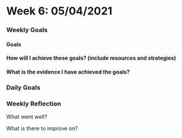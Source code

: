 # Week 6: 05/04/2021

### Weekly Goals
#### Goals

#### How will I achieve these goals? (include resources and strategies)

#### What is the evidence I have achieved the goals?

### Daily Goals

### Weekly Reflection

What went well?

What is there to improve on?
